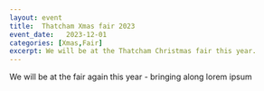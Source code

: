 ```yaml
---
layout: event
title:  Thatcham Xmas fair 2023
event_date:   2023-12-01
categories: [Xmas,Fair]
excerpt: We will be at the Thatcham Christmas fair this year.
---
```


We will be at the fair again this year - bringing along lorem ipsum